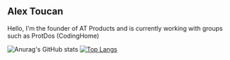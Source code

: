 <h2> Alex Toucan </h2>
<p> Hello, I'm the founder of AT Products and is currently working with groups such as ProtDos (CodingHome)</p>

![Anurag's GitHub stats](https://github-readme-stats.vercel.app/api?username=Alex-Toucan&show_icons=true&theme=dark)
[![Top Langs](https://github-readme-stats.vercel.app/api/top-langs/?username=Alex-Toucan&langs_count=8&theme=dark)](https://github.com/anuraghazra/github-readme-stats)
